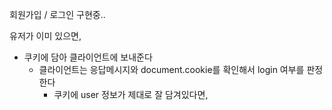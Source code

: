 회원가입 / 로그인 구현중..

유저가 이미 있으면,

- 쿠키에 담아 클라이언트에 보내준다
  - 클라이언트는 응답메시지와 document.cookie를 확인해서 login 여부를 판정한다
    - 쿠키에 user 정보가 제대로 잘 담겨있다면,

